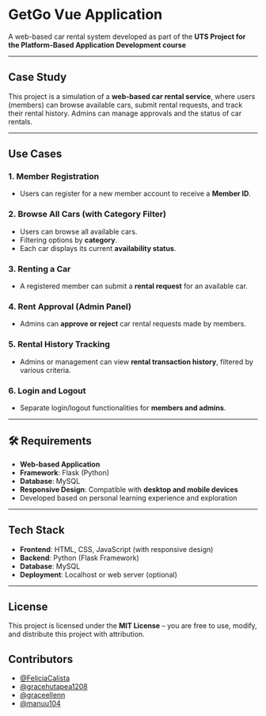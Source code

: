 # GetGo Vue Application

A web-based car rental system developed as part of the **UTS Project for the Platform-Based Application Development course**  

---

## Case Study

This project is a simulation of a **web-based car rental service**, where users (members) can browse available cars, submit rental requests, and track their rental history. Admins can manage approvals and the status of car rentals.

---

## Use Cases

### 1. Member Registration
- Users can register for a new member account to receive a **Member ID**.

### 2. Browse All Cars (with Category Filter)
- Users can browse all available cars.
- Filtering options by **category**.
- Each car displays its current **availability status**.

### 3. Renting a Car
- A registered member can submit a **rental request** for an available car.

### 4. Rent Approval (Admin Panel)
- Admins can **approve or reject** car rental requests made by members.

### 5. Rental History Tracking
- Admins or management can view **rental transaction history**, filtered by various criteria.

### 6. Login and Logout
- Separate login/logout functionalities for **members and admins**.

---

## 🛠 Requirements

-  **Web-based Application**
-  **Framework**: Flask (Python)
-  **Database**: MySQL
-  **Responsive Design**: Compatible with **desktop and mobile devices**
-  Developed based on personal learning experience and exploration

---

## Tech Stack

- **Frontend**: HTML, CSS, JavaScript (with responsive design)
- **Backend**: Python (Flask Framework)
- **Database**: MySQL
- **Deployment**: Localhost or web server (optional)

---

## License

This project is licensed under the **MIT License** – you are free to use, modify, and distribute this project with attribution.

## Contributors
- [@FeliciaCalista](https://github.com/FeliciaCalista)
- [@gracehutapea1208](https://github.com/gracehutapea1208)
- [@graceellenn](https://github.com/graceellenn)
- [@manuu104](https://github.com/manuu104)


